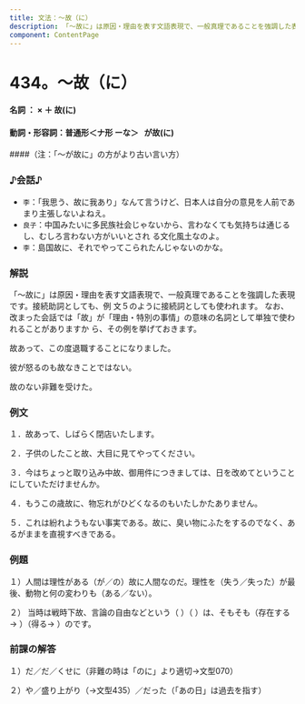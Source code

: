 ```yaml
---
title: 文法：～故（に）
description: 「～故に」は原因・理由を表す文語表現で、一般真理であることを強調した表現です。接続助詞としても、例 文５のように接続詞としても使われます。
component: ContentPage
---
```



# 434。～故（に）
#### 名詞 ： × ＋ 故(に)
#### 動詞・形容詞：普通形＜ナ形 ーな＞   が故(に)
####（注：「～が故に」の方がより古い言い方）  
### ♪会話♪
- `李`：「我思う、故に我あり」なんて言うけど、日本人は自分の意見を人前であまり主張しないよねえ。
- `良子`：中国みたいに多民族社会じゃないから、言わなくても気持ちは通じるし、むしろ言わない方がいいとされ る文化風土なのよ。
- `李`：島国故に、それでやってこられたんじゃないのかな。
### 解説
「～故に」は原因・理由を表す文語表現で、一般真理であることを強調した表現です。接続助詞としても、例 文５のように接続詞としても使われます。
なお、改まった会話では「故」が「理由・特別の事情」の意味の名詞として単独で使われることがありますか
ら、その例を挙げておきます。

故あって、この度退職することになりました。

彼が怒るのも故なきことではない。

故のない非難を受けた。
### 例文
１．故あって、しばらく閉店いたします。

２．子供のしたこと故、大目に見てやってください。

３．今はちょっと取り込み中故、御用件につきましては、日を改めてということにしていただけませんか。

４．もうこの歳故に、物忘れがひどくなるのもいたしかたありません。

５．これは紛れようもない事実である。故に、臭い物にふたをするのでなく、あるがままを直視すべきである。
### 例題
１）人間は理性がある（が／の）故に人間なのだ。理性を（失う／失った）が最後、動物と何の変わりも（ある／ない）。

２） 当時は戦時下故、言論の自由などという（ ）（ ）は、そもそも（存在する→ ）（得る→ ）のです。
### 前課の解答
１）だ／だ／くせに（非難の時は「のに」より適切→文型070）

２）や／盛り上がり（→文型435）／だった（「あの日」は過去を指す）
